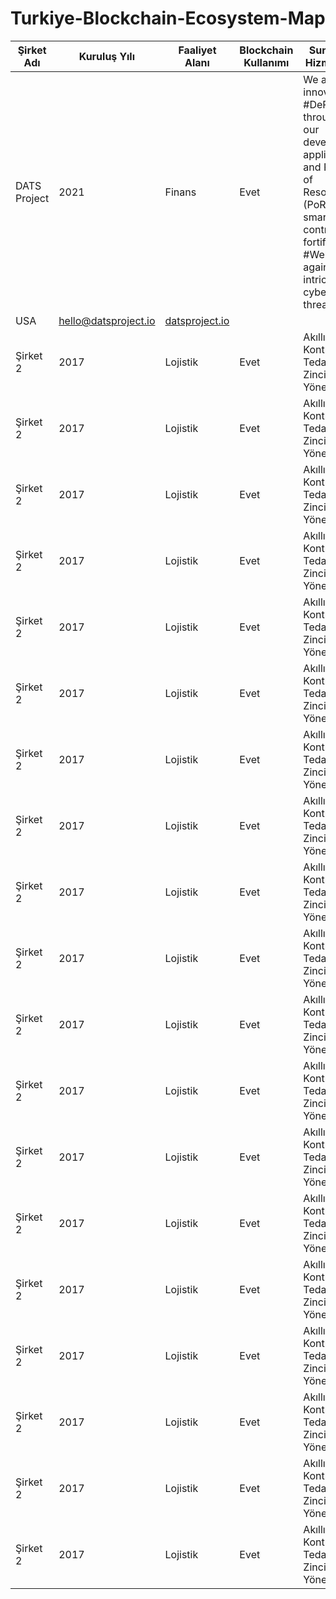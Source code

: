 # Turkiye-Blockchain-Ecosystem-Map


| Şirket Adı | Kuruluş Yılı | Faaliyet Alanı | Blockchain Kullanımı | Sunulan Hizmetler | Şehir | İletişim Bilgileri | Web Sitesi |
|------------|--------------|----------------|----------------------|-------------------|--------|--------------------|------------|
| DATS Project   | 2021         | Finans         | Evet                 | We are innovating #DePIN through our developed application and Proof of Resource (PoR) smart contract, fortifying #Web3 against intricate cyber threats.
 | USA | hello@datsproject.io | [datsproject.io](https://www.datsproject.io) |
| Şirket 2   | 2017         | Lojistik       | Evet                 | Akıllı Kontratlar, Tedarik Zinciri Yönetimi | Ankara | info@company2.com | [company2.com](http://www.company2.com) |
| Şirket 2   | 2017         | Lojistik       | Evet                 | Akıllı Kontratlar, Tedarik Zinciri Yönetimi | Ankara | info@company2.com | [company2.com](http://www.company2.com) |
| Şirket 2   | 2017         | Lojistik       | Evet                 | Akıllı Kontratlar, Tedarik Zinciri Yönetimi | Ankara | info@company2.com | [company2.com](http://www.company2.com) |
| Şirket 2   | 2017         | Lojistik       | Evet                 | Akıllı Kontratlar, Tedarik Zinciri Yönetimi | Ankara | info@company2.com | [company2.com](http://www.company2.com) |
| Şirket 2   | 2017         | Lojistik       | Evet                 | Akıllı Kontratlar, Tedarik Zinciri Yönetimi | Ankara | info@company2.com | [company2.com](http://www.company2.com) |
| Şirket 2   | 2017         | Lojistik       | Evet                 | Akıllı Kontratlar, Tedarik Zinciri Yönetimi | Ankara | info@company2.com | [company2.com](http://www.company2.com) |
| Şirket 2   | 2017         | Lojistik       | Evet                 | Akıllı Kontratlar, Tedarik Zinciri Yönetimi | Ankara | info@company2.com | [company2.com](http://www.company2.com) |
| Şirket 2   | 2017         | Lojistik       | Evet                 | Akıllı Kontratlar, Tedarik Zinciri Yönetimi | Ankara | info@company2.com | [company2.com](http://www.company2.com) |
| Şirket 2   | 2017         | Lojistik       | Evet                 | Akıllı Kontratlar, Tedarik Zinciri Yönetimi | Ankara | info@company2.com | [company2.com](http://www.company2.com) |
| Şirket 2   | 2017         | Lojistik       | Evet                 | Akıllı Kontratlar, Tedarik Zinciri Yönetimi | Ankara | info@company2.com | [company2.com](http://www.company2.com) |
| Şirket 2   | 2017         | Lojistik       | Evet                 | Akıllı Kontratlar, Tedarik Zinciri Yönetimi | Ankara | info@company2.com | [company2.com](http://www.company2.com) |
| Şirket 2   | 2017         | Lojistik       | Evet                 | Akıllı Kontratlar, Tedarik Zinciri Yönetimi | Ankara | info@company2.com | [company2.com](http://www.company2.com) |
| Şirket 2   | 2017         | Lojistik       | Evet                 | Akıllı Kontratlar, Tedarik Zinciri Yönetimi | Ankara | info@company2.com | [company2.com](http://www.company2.com) |
| Şirket 2   | 2017         | Lojistik       | Evet                 | Akıllı Kontratlar, Tedarik Zinciri Yönetimi | Ankara | info@company2.com | [company2.com](http://www.company2.com) |
| Şirket 2   | 2017         | Lojistik       | Evet                 | Akıllı Kontratlar, Tedarik Zinciri Yönetimi | Ankara | info@company2.com | [company2.com](http://www.company2.com) |
| Şirket 2   | 2017         | Lojistik       | Evet                 | Akıllı Kontratlar, Tedarik Zinciri Yönetimi | Ankara | info@company2.com | [company2.com](http://www.company2.com) |
| Şirket 2   | 2017         | Lojistik       | Evet                 | Akıllı Kontratlar, Tedarik Zinciri Yönetimi | Ankara | info@company2.com | [company2.com](http://www.company2.com) |
| Şirket 2   | 2017         | Lojistik       | Evet                 | Akıllı Kontratlar, Tedarik Zinciri Yönetimi | Ankara | info@company2.com | [company2.com](http://www.company2.com) |
| Şirket 2   | 2017         | Lojistik       | Evet                 | Akıllı Kontratlar, Tedarik Zinciri Yönetimi | Ankara | info@company2.com | [company2.com](http://www.company2.com) |
